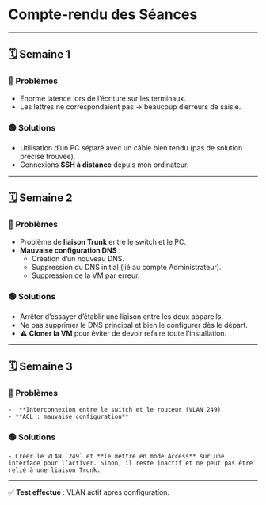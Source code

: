 # Compte-rendu des Séances

---

## 🗓️ Semaine 1

### 🔴 Problèmes
- Enorme latence lors de l’écriture sur les terminaux.  
- Les lettres ne correspondaient pas → beaucoup d’erreurs de saisie.  

### 🟢 Solutions
- Utilisation d’un PC séparé avec un câble bien tendu (pas de solution précise trouvée).  
- Connexions **SSH à distance** depuis mon ordinateur.  

---

## 🗓️ Semaine 2

### 🔴 Problèmes
- Problème de **liaison Trunk** entre le switch et le PC.  
- **Mauvaise configuration DNS** :  
  - Création d’un nouveau DNS.  
  - Suppression du DNS initial (lié au compte Administrateur).  
  - Suppression de la VM par erreur.  

### 🟢 Solutions
- Arrêter d’essayer d’établir une liaison entre les deux appareils.  
- Ne pas supprimer le DNS principal et bien le configurer dès le départ.  
- ⚠️ **Cloner la VM** pour éviter de devoir refaire toute l’installation.  

---

## 🗓️ Semaine 3

### 🔴 Problèmes 
    -  **Interconnexion entre le switch et le routeur (VLAN 249)
    - **ACL : mauvaise configuration** 
### 🟢 Solutions
    - Créer le VLAN `249` et **le mettre en mode Access** sur une interface pour l’activer. Sinon, il reste inactif et ne peut pas être relié à une liaison Trunk.

---

✅ **Test effectué** : VLAN actif après configuration.

